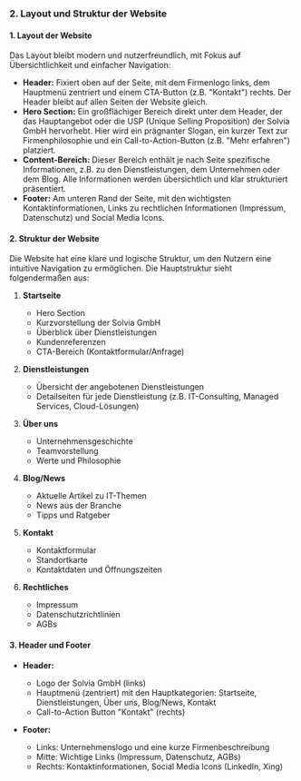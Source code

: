 ### 2. Layout und Struktur der Website

#### **1. Layout der Website**
Das Layout bleibt modern und nutzerfreundlich, mit Fokus auf Übersichtlichkeit und einfacher Navigation:

- **Header:** Fixiert oben auf der Seite, mit dem Firmenlogo links, dem Hauptmenü zentriert und einem CTA-Button (z.B. "Kontakt") rechts. Der Header bleibt auf allen Seiten der Website gleich.
- **Hero Section:** Ein großflächiger Bereich direkt unter dem Header, der das Hauptangebot oder die USP (Unique Selling Proposition) der Solvia GmbH hervorhebt. Hier wird ein prägnanter Slogan, ein kurzer Text zur Firmenphilosophie und ein Call-to-Action-Button (z.B. "Mehr erfahren") platziert.
- **Content-Bereich:** Dieser Bereich enthält je nach Seite spezifische Informationen, z.B. zu den Dienstleistungen, dem Unternehmen oder dem Blog. Alle Informationen werden übersichtlich und klar strukturiert präsentiert.
- **Footer:** Am unteren Rand der Seite, mit den wichtigsten Kontaktinformationen, Links zu rechtlichen Informationen (Impressum, Datenschutz) und Social Media Icons.

#### **2. Struktur der Website**
Die Website hat eine klare und logische Struktur, um den Nutzern eine intuitive Navigation zu ermöglichen. Die Hauptstruktur sieht folgendermaßen aus:

1. **Startseite**
   - Hero Section
   - Kurzvorstellung der Solvia GmbH
   - Überblick über Dienstleistungen
   - Kundenreferenzen
   - CTA-Bereich (Kontaktformular/Anfrage)

2. **Dienstleistungen**
   - Übersicht der angebotenen Dienstleistungen
   - Detailseiten für jede Dienstleistung (z.B. IT-Consulting, Managed Services, Cloud-Lösungen)

3. **Über uns**
   - Unternehmensgeschichte
   - Teamvorstellung
   - Werte und Philosophie

4. **Blog/News**
   - Aktuelle Artikel zu IT-Themen
   - News aus der Branche
   - Tipps und Ratgeber

5. **Kontakt**
   - Kontaktformular
   - Standortkarte
   - Kontaktdaten und Öffnungszeiten

6. **Rechtliches**
   - Impressum
   - Datenschutzrichtlinien
   - AGBs

#### **3. Header und Footer**
- **Header:**
  - Logo der Solvia GmbH (links)
  - Hauptmenü (zentriert) mit den Hauptkategorien: Startseite, Dienstleistungen, Über uns, Blog/News, Kontakt
  - Call-to-Action Button "Kontakt" (rechts)
  
- **Footer:**
  - Links: Unternehmenslogo und eine kurze Firmenbeschreibung
  - Mitte: Wichtige Links (Impressum, Datenschutz, AGBs)
  - Rechts: Kontaktinformationen, Social Media Icons (LinkedIn, Xing)
